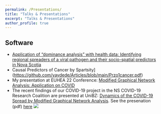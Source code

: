 ```yaml
---
permalink: /Presentations/
title: "Talks & Presentations"
excerpt: "Talks & Presentations"
author_profile: true
---
```


## Software
- [Application of “dominance analysis” with health data: Identifying regional spreaders of a viral pathogen and their socio-spatial predictors in Nova Scotia](https://github.com/yaydede/Articles/blob/main/Przo1.pdf)
- Causal Predictors of Cancer by Spartsity](https://github.com/yaydede/Articles/blob/main/Przo1cancer.pdf) 
- My presentation at EUHEA 22 Conference: [Modified Graphical Network Analysis: Application on COVID](https://github.com/yaydede/Articles/blob/main/euhea22.pdf)
- The recent findings of our COVID-19 project in the NS COVID-19 Research Coalition are presented at UniBZ: [Dynamics of the COVID-19 Spread by Modified Graphical Network Analysis](https://www.unibz.it/en/events/138678-dynamics-of-the-covid-19-spread-by-modified-graphical-network-analysis).   See the presenation (pdf) [here](https://rawcdn.githack.com/yaydede/Articles/8cd8d824a6cb6688e6da0b4fbfbfcd5f928aeca8/Przo2.pdf)
[![](https://cdn.mathpix.com/snip/images/T_4-srtunH5UwHhy6nP-L5ktO1DSoUm61U-hGWO8LW0.original.fullsize.png)](https://raw.githack.com/yaydede/Articles/main/Presentation1.pdf)
